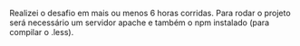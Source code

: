 Realizei o desafio em mais ou menos 6 horas corridas. Para rodar o projeto será necessário um servidor apache e também o npm instalado (para compilar o .less).
